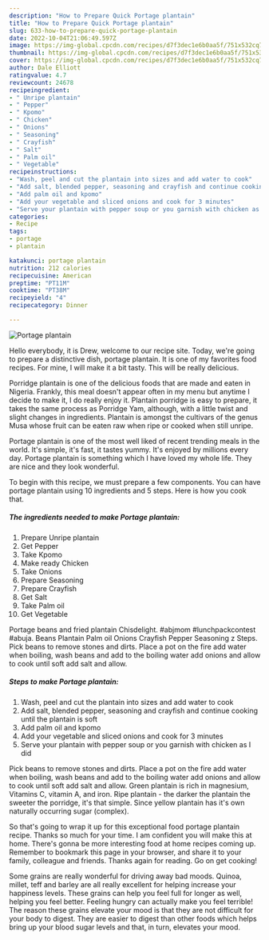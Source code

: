 ```yaml
---
description: "How to Prepare Quick Portage plantain"
title: "How to Prepare Quick Portage plantain"
slug: 633-how-to-prepare-quick-portage-plantain
date: 2022-10-04T21:06:49.597Z
image: https://img-global.cpcdn.com/recipes/d7f3dec1e6b0aa5f/751x532cq70/portage-plantain-recipe-main-photo.jpg
thumbnail: https://img-global.cpcdn.com/recipes/d7f3dec1e6b0aa5f/751x532cq70/portage-plantain-recipe-main-photo.jpg
cover: https://img-global.cpcdn.com/recipes/d7f3dec1e6b0aa5f/751x532cq70/portage-plantain-recipe-main-photo.jpg
author: Dale Elliott
ratingvalue: 4.7
reviewcount: 24678
recipeingredient:
- " Unripe plantain"
- " Pepper"
- " Kpomo"
- " Chicken"
- " Onions"
- " Seasoning"
- " Crayfish"
- " Salt"
- " Palm oil"
- " Vegetable"
recipeinstructions:
- "Wash, peel and cut the plantain into sizes and add water to cook"
- "Add salt, blended pepper, seasoning and crayfish and continue cooking until the plantain is soft"
- "Add palm oil and kpomo"
- "Add your vegetable and sliced onions and cook for 3 minutes"
- "Serve your plantain with pepper soup or you garnish with chicken as I did"
categories:
- Recipe
tags:
- portage
- plantain

katakunci: portage plantain 
nutrition: 212 calories
recipecuisine: American
preptime: "PT11M"
cooktime: "PT38M"
recipeyield: "4"
recipecategory: Dinner

---
```



![Portage plantain](https://img-global.cpcdn.com/recipes/d7f3dec1e6b0aa5f/751x532cq70/portage-plantain-recipe-main-photo.jpg)

Hello everybody, it is Drew, welcome to our recipe site. Today, we're going to prepare a distinctive dish, portage plantain. It is one of my favorites food recipes. For mine, I will make it a bit tasty. This will be really delicious.

Porridge plantain is one of the delicious foods that are made and eaten in Nigeria. Frankly, this meal doesn&#39;t appear often in my menu but anytime I decide to make it, I do really enjoy it. Plantain porridge is easy to prepare, it takes the same process as Porridge Yam, although, with a little twist and slight changes in ingredients. Plantain is amongst the cultivars of the genus Musa whose fruit can be eaten raw when ripe or cooked when still unripe.

Portage plantain is one of the most well liked of recent trending meals in the world. It's simple, it's fast, it tastes yummy. It's enjoyed by millions every day. Portage plantain is something which I have loved my whole life. They are nice and they look wonderful.


To begin with this recipe, we must prepare a few components. You can have portage plantain using 10 ingredients and 5 steps. Here is how you cook that.

<!--inarticleads1-->

##### The ingredients needed to make Portage plantain:

1. Prepare  Unripe plantain
1. Get  Pepper
1. Take  Kpomo
1. Make ready  Chicken
1. Take  Onions
1. Prepare  Seasoning
1. Prepare  Crayfish
1. Get  Salt
1. Take  Palm oil
1. Get  Vegetable


Portage beans and fried plantain Chisdelight. #abjmom #lunchpackcontest #abuja. Beans Plantain Palm oil Onions Crayfish Pepper Seasoning z Steps. Pick beans to remove stones and dirts. Place a pot on the fire add water when boiling, wash beans and add to the boiling water add onions and allow to cook until soft add salt and allow. 

<!--inarticleads2-->

##### Steps to make Portage plantain:

1. Wash, peel and cut the plantain into sizes and add water to cook
1. Add salt, blended pepper, seasoning and crayfish and continue cooking until the plantain is soft
1. Add palm oil and kpomo
1. Add your vegetable and sliced onions and cook for 3 minutes
1. Serve your plantain with pepper soup or you garnish with chicken as I did


Pick beans to remove stones and dirts. Place a pot on the fire add water when boiling, wash beans and add to the boiling water add onions and allow to cook until soft add salt and allow. Green plantain is rich in magnesium, Vitamins C, vitamin A, and iron. Ripe plantain - the darker the plantain the sweeter the porridge, it&#39;s that simple. Since yellow plantain has it&#39;s own naturally occurring sugar (complex). 

So that's going to wrap it up for this exceptional food portage plantain recipe. Thanks so much for your time. I am confident you will make this at home. There's gonna be more interesting food at home recipes coming up. Remember to bookmark this page in your browser, and share it to your family, colleague and friends. Thanks again for reading. Go on get cooking!

Some grains are really wonderful for driving away bad moods. Quinoa, millet, teff and barley are all really excellent for helping increase your happiness levels. These grains can help you feel full for longer as well, helping you feel better. Feeling hungry can actually make you feel terrible! The reason these grains elevate your mood is that they are not difficult for your body to digest. They are easier to digest than other foods which helps bring up your blood sugar levels and that, in turn, elevates your mood.
